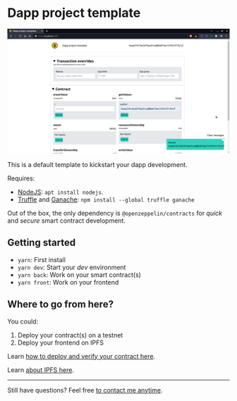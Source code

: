 # Dapp project template

![Frontend screenshot](/front/assets/screenshot.png)

This is a default template to kickstart your dapp development.

Requires:
- [NodeJS](https://nodejs.org/en/download/): `apt install nodejs`. 
- [Truffle](https://github.com/trufflesuite/truffle) and [Ganache](https://github.com/trufflesuite/ganache): `npm install --global truffle ganache`

Out of the box, the only dependency is `@openzeppelin/contracts` for *quick* and *secure* smart contract development.

## Getting started

- `yarn`:       First install
- `yarn dev`:   Start your _dev_ environment
- `yarn back`:  Work on your smart contract(s)
- `yarn front`: Work on your frontend

## Where to go from here?

You could:
1. Deploy your contract(s) on a testnet
1. Deploy your frontend on IPFS

Learn [how to deploy and verify your contract here](https://kalis.me/verify-truffle-smart-contracts-etherscan/).

Learn [about IPFS here](https://ipfs.io/).

---

Still have questions? Feel free [to contact me anytime](humans.txt).
